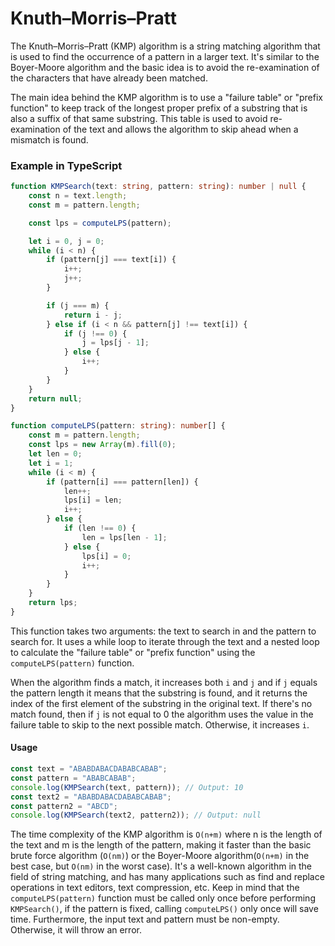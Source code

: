 # Knuth–Morris–Pratt

The Knuth–Morris–Pratt (KMP) algorithm is a string matching algorithm that is used to find the occurrence of a pattern in a larger text. It's similar to the Boyer-Moore algorithm and the basic idea is to avoid the re-examination of the characters that have already been matched.

The main idea behind the KMP algorithm is to use a "failure table" or "prefix function" to keep track of the longest proper prefix of a substring that is also a suffix of that same substring. This table is used to avoid re-examination of the text and allows the algorithm to skip ahead when a mismatch is found.

### Example in TypeScript

```typescript
function KMPSearch(text: string, pattern: string): number | null {
    const n = text.length;
    const m = pattern.length;

    const lps = computeLPS(pattern);

    let i = 0, j = 0;
    while (i < n) {
        if (pattern[j] === text[i]) {
            i++;
            j++;
        }

        if (j === m) {
            return i - j;
        } else if (i < n && pattern[j] !== text[i]) {
            if (j !== 0) {
                j = lps[j - 1];
            } else {
                i++;
            }
        }
    }
    return null;
}

function computeLPS(pattern: string): number[] {
    const m = pattern.length;
    const lps = new Array(m).fill(0);
    let len = 0;
    let i = 1;
    while (i < m) {
        if (pattern[i] === pattern[len]) {
            len++;
            lps[i] = len;
            i++;
        } else {
            if (len !== 0) {
                len = lps[len - 1];
            } else {
                lps[i] = 0;
                i++;
            }
        }
    }
    return lps;
}
```

This function takes two arguments: the text to search in and the pattern to search for. It uses a while loop to iterate through the text and a nested loop to calculate the "failure table" or "prefix function" using the `computeLPS(pattern)` function.

When the algorithm finds a match, it increases both `i` and `j` and if `j` equals the pattern length it means that the substring is found, and it returns the index of the first element of the substring in the original text. If there's no match found, then if `j` is not equal to 0 the algorithm uses the value in the failure table to skip to the next possible match. Otherwise, it increases `i`.

#### Usage

```typescript
const text = "ABABDABACDABABCABAB";
const pattern = "ABABCABAB";
console.log(KMPSearch(text, pattern)); // Output: 10
const text2 = "ABABDABACDABABCABAB";
const pattern2 = "ABCD";
console.log(KMPSearch(text2, pattern2)); // Output: null
```

The time complexity of the KMP algorithm is `O(n+m)` where n is the length of the text and m is the length of the pattern, making it faster than the basic brute force algorithm (`O(nm)`) or the Boyer-Moore algorithm(`O(n+m)` in the best case, but `O(nm)` in the worst case). It's a well-known algorithm in the field of string matching, and has many applications such as find and replace operations in text editors, text compression, etc. Keep in mind that the `computeLPS(pattern)` function must be called only once before performing `KMPSearch()`, if the pattern is fixed, calling `computeLPS()` only once will save time. Furthermore, the input text and pattern must be non-empty. Otherwise, it will throw an error.
